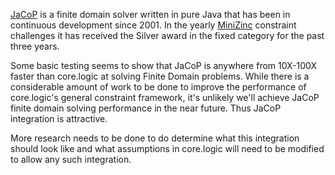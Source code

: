 [JaCoP](http://jacop.osolpro.com) is a finite domain solver written in
pure Java that has been in continuous development since 2001. In the
yearly [MiniZinc](http://www.minizinc.org) constraint challenges it
has received the Silver award in the fixed category for the past three
years.

Some basic testing seems to show that JaCoP is anywhere from 10X-100X
faster than core.logic at solving Finite Domain problems. While there
is a considerable amount of work to be done to improve the performance
of core.logic's general constraint framework, it's unlikely we'll
achieve JaCoP finite domain solving performance in the near
future. Thus JaCoP integration is attractive.

More research needs to be done to do determine what this integration
should look like and what assumptions in core.logic will need to be
modified to allow any such integration.
